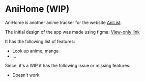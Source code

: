 # AniHome (WIP)

AniHome is another anime tracker for the website [AniList](https://anilist.co/home).

The initial design of the app was made using figma: [View-only link](https://www.figma.com/design/Jib1ciye53Igwcx2xYl54d/AniHome?node-id=7-767&t=egdyqKlmfRQ6wp9K-1)

It has the following list of features:
- Look up anime, manga
- ...

Since, it's a WIP it has the following issue or missing features:
- Doesn't work
